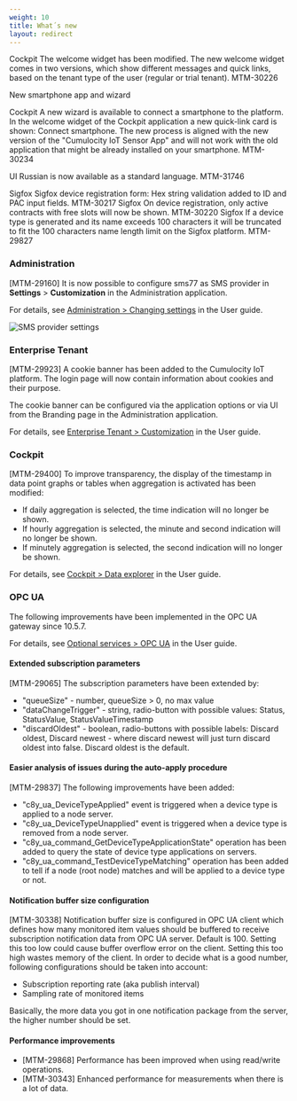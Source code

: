 ```yaml
---
weight: 10
title: What´s new
layout: redirect
---
```



Cockpit	The welcome widget has been modified. The new welcome widget comes in two versions, which show different messages and quick links, based on the tenant type of the user (regular or trial tenant).	MTM-30226

New smartphone app and wizard

Cockpit	A new wizard is available to connect a smartphone to the platform. In the welcome widget of the Cockpit application a new quick-link card is shown: Connect smartphone. The new process is aligned with the new version of the "Cumulocity IoT Sensor App" and will not work with the old application that might be already installed on your smartphone.	MTM-30234

UI	Russian is now available as a standard language.	MTM-31746

Sigfox	Sigfox device registration form: Hex string validation added to ID and PAC input fields.	MTM-30217
Sigfox	On device registration, only active contracts with free slots will now be shown.	MTM-30220
Sigfox	If a device type is generated and its name exceeds 100 characters it will be truncated to fit the 100 characters name length limit on the Sigfox platform.	MTM-29827

### Administration

[MTM-29160] It is now possible to configure sms77 as SMS provider in **Settings** > **Customization** in the  Administration application.  

For details, see [Administration > Changing settings](/users-guide/administration#changing-settings) in the User guide.

![SMS provider settings](/images/release-notes/sms-provider-sms77.png) 


### Enterprise Tenant

[MTM-29923] A cookie banner has been added to the Cumulocity IoT platform. The login page will now contain information about cookies and their purpose.

The cookie banner can be configured via the application options or via UI from the Branding page in the Administration application. 

For details, see [Enterprise Tenant > Customization](/users-guide/enterprise-edition#customization) in the User guide.


### Cockpit

[MTM-29400] To improve transparency, the display of the timestamp in data point graphs or tables when aggregation is activated has been modified: 

* If daily aggregation is selected, the time indication will no longer be shown.
* If hourly aggregation is selected, the minute and second indication will no longer be shown.
* If minutely aggregation is selected, the second indication will no longer be shown.

For details, see [Cockpit > Data explorer](/users-guide/cockpit#data-explorer) in the User guide.
 

### OPC UA

The following improvements have been implemented in the OPC UA gateway since 10.5.7.

For details, see [Optional services > OPC UA](/users-guide/optional-services#opc-ua) in the User guide.  

#### Extended subscription parameters 

[MTM-29065] The subscription parameters have been extended by: 

* "queueSize" - number, queueSize > 0, no max value
* "dataChangeTrigger" - string, radio-button with possible values: Status, StatusValue, StatusValueTimestamp
* "discardOldest" - boolean, radio-buttons with possible labels: Discard oldest, Discard newest - where discard newest will just turn discard oldest into false. Discard oldest is the default.

#### Easier analysis of issues during the auto-apply procedure 

[MTM-29837] The following improvements have been added:

* "c8y&#95;ua&#95;DeviceTypeApplied" event is triggered when a device type is applied to a node server.<br>
* "c8y&#95;ua&#95;DeviceTypeUnapplied" event is triggered when a device type is removed from a node server.<br>
* "c8y&#95;ua_command&#95;GetDeviceTypeApplicationState" operation has been added to query the state of device type applications on servers.<br>
* "c8y&#95;ua_command&#95;TestDeviceTypeMatching" operation has been added to tell if a node (root node) matches and will be applied to a device type or not.

#### Notification buffer size configuration 

[MTM-30338] Notification buffer size is configured in OPC UA client which defines how many monitored item values should be buffered to receive subscription notification data from OPC UA server. Default is 100. Setting this too low could cause buffer overflow error on the client. Setting this too high wastes memory of the client. In order to decide what is a good number, following configurations should be taken into account:

* Subscription reporting rate (aka publish interval)
* Sampling rate of monitored items
 
Basically, the more data you got in one notification package from the server, the higher number should be set.

#### Performance improvements 

* [MTM-29868] Performance has been improved when using read/write operations. 
* [MTM-30343] Enhanced performance for measurements when there is a lot of data. 

